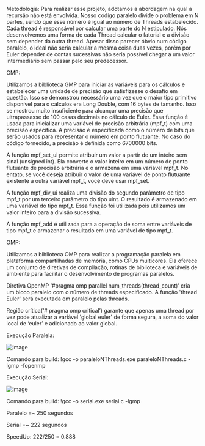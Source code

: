 Metodologia: Para realizar esse projeto, adotamos a abordagem na qual a recursão não está envolvida. Nosso código paralelo divide o problema em N partes, sendo que esse número é igual ao número de Threads estabelecido. Cada thread é responsável por calcular uma parte do N estipulado. Nós desenvolvemos uma forma de cada Thread calcular o fatorial e a divisão sem depender da outra thread. Apesar disso parecer óbvio num código paralelo, o ideal não seria calcular a mesma coisa duas vezes, porém por Euler depender de contas sucessivas não seria possível chegar a um valor intermediário sem passar pelo seu predecessor.
	
  
GMP:

Utilizamos a biblioteca GMP para iniciar as variáveis para os cálculos e estabelecer uma unidade de precisão que satisfizesse o desafio em questão. Isso se demonstrou necessário uma vez que o maior tipo primitivo disponível para o cálculos era Long Double, com 16 bytes de tamanho. Isso se mostrou muito insuficiente para alcançar uma precisão que ultrapassasse de 100 casas decimais no cálculo de Euler.
Essa função é usada para inicializar uma variável de precisão arbitrária (mpf_t) com uma precisão específica. A precisão é especificada como o número de bits que serão usados para representar o número em ponto flutuante. No caso do código fornecido, a precisão é definida como 6700000 bits.


A função mpf_set_ui permite atribuir um valor a partir de um inteiro sem sinal (unsigned int). Ela converte o valor inteiro em um número de ponto flutuante de precisão arbitrária e o armazena em uma variável mpf_t. No entato, se você deseja atribuir o valor de uma variável de ponto flutuante existente a outra variável mpf_t, você deve usar mpf_set.


A função mpf_div_ui realiza uma divisão do segundo parâmetro de tipo mpf_t por um terceiro parâmetro do tipo uint. O resultado é armazenado em uma variável do tipo mpf_t. Essa função foi utilizada pois utilizamos um valor inteiro para a divisão sucessiva. 


A função mpf_add é utilizada para a operação de soma entre variáveis de tipo mpf_t e armazenar o resultado em uma variável de tipo mpf_t.


OMP:


Utilizamos a biblioteca OMP para realizar a programação paralela em plataforma compartilhadas de memória, como CPUs multicores. Ela oferece um conjunto de diretivas de compilação, rotinas de biblioteca e variáveis de ambiente para facilitar o desenvolvimento de programas paralelos. 


Diretiva OpenMP ‘#pragma omp parallel num_threads(thread_count)’ cria um bloco paralelo com o número de threads especificado. A função 'thread Euler' será executada em paralelo pelas threads.


Região crítica(‘#   pragma omp critical’) garante que apenas uma thread por vez pode atualizar a variável 'global euler' de forma segura, a soma do valor local de ‘euler’ e adicionado ao valor global.





Execução Paralela:

![image](https://github.com/ThiagoAF25/BagresDaParalela/assets/83554105/63f181ac-8cd8-4472-ab00-3bbc12944b78)


Comando para build: !gcc -o paraleloNThreads.exe paraleloNThreads.c -lgmp -fopenmp





Execução Serial:

![image](https://github.com/ThiagoAF25/BagresDaParalela/assets/83554105/6c77c547-37af-4c6a-a873-8b489a09d7de)


Comando para build: !gcc -o serial.exe serial.c -lgmp



Paralelo =~ 250 segundos

Serial =~ 222 segundos


SpeedUp: 222/250 = 0.888




